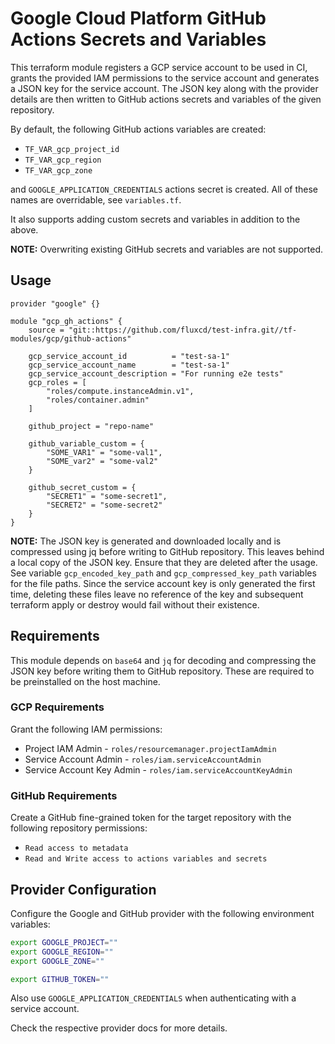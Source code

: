 # Google Cloud Platform GitHub Actions Secrets and Variables

This terraform module registers a GCP service account to be used in CI, grants
the provided IAM permissions to the service account and generates a JSON key for
the service account. The JSON key along with the provider details are then
written to GitHub actions secrets and variables of the given repository.

By default, the following GitHub actions variables are created:
- `TF_VAR_gcp_project_id`
- `TF_VAR_gcp_region`
- `TF_VAR_gcp_zone`

and `GOOGLE_APPLICATION_CREDENTIALS` actions secret is created. All of these
names are overridable, see `variables.tf`.

It also supports adding custom secrets and variables in addition to the above.

**NOTE:** Overwriting existing GitHub secrets and variables are not supported.

## Usage

```hcl
provider "google" {}

module "gcp_gh_actions" {
    source = "git::https://github.com/fluxcd/test-infra.git//tf-modules/gcp/github-actions"

    gcp_service_account_id          = "test-sa-1"
    gcp_service_account_name        = "test-sa-1"
    gcp_service_account_description = "For running e2e tests"
    gcp_roles = [
        "roles/compute.instanceAdmin.v1",
        "roles/container.admin"
    ]

    github_project = "repo-name"

    github_variable_custom = {
        "SOME_VAR1" = "some-val1",
        "SOME_var2" = "some-val2"
    }

    github_secret_custom = {
        "SECRET1" = "some-secret1",
        "SECRET2" = "some-secret2"
    }
}
```

**NOTE:** The JSON key is generated and downloaded locally and is compressed
using jq before writing to GitHub repository. This leaves behind a local copy of
the JSON key. Ensure that they are deleted after the usage. See variable
`gcp_encoded_key_path` and `gcp_compressed_key_path` variables for the file
paths. Since the service account key is only generated the first time, deleting
these files leave no reference of the key and subsequent terraform apply or
destroy would fail without their existence.

## Requirements

This module depends on `base64` and `jq` for decoding and compressing the JSON
key before writing them to GitHub repository. These are required to be
preinstalled on the host machine.

### GCP Requirements

Grant the following IAM permissions:
- Project IAM Admin - `roles/resourcemanager.projectIamAdmin`
- Service Account Admin - `roles/iam.serviceAccountAdmin`
- Service Account Key Admin - `roles/iam.serviceAccountKeyAdmin`

### GitHub Requirements

Create a GitHub fine-grained token for the target repository with the following
repository permissions:
- `Read access to metadata`
- `Read and Write access to actions variables and secrets`

## Provider Configuration

Configure the Google and GitHub provider with the following environment
variables:
```sh
export GOOGLE_PROJECT=""
export GOOGLE_REGION=""
export GOOGLE_ZONE=""

export GITHUB_TOKEN=""
```

Also use `GOOGLE_APPLICATION_CREDENTIALS` when authenticating with a service
account.

Check the respective provider docs for more details.
